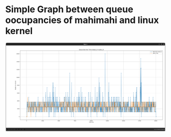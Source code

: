 # Simple Graph between queue oocupancies of mahimahi and linux kernel

![alt text](./img/image_simple.png)